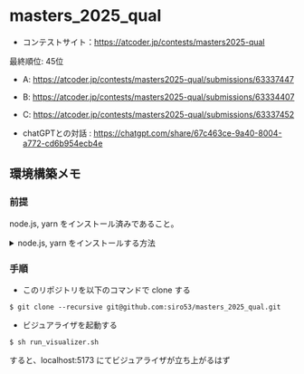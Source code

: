 # masters_2025_qual

- コンテストサイト：https://atcoder.jp/contests/masters2025-qual

最終順位: 45位

- A: https://atcoder.jp/contests/masters2025-qual/submissions/63337447
- B: https://atcoder.jp/contests/masters2025-qual/submissions/63334407
- C: https://atcoder.jp/contests/masters2025-qual/submissions/63337452

- chatGPTとの対話 : https://chatgpt.com/share/67c463ce-9a40-8004-a772-cd6b954ecb4e

## 環境構築メモ

### 前提

node.js, yarn をインストール済みであること。

<details>

<summary>node.js, yarn をインストールする方法</summary>

https://nodejs.org/en/download より引用。以下のコマンドを順番に叩けばOK

```bash
# Download and install nvm:
curl -o- https://raw.githubusercontent.com/nvm-sh/nvm/v0.40.1/install.sh | bash

# in lieu of restarting the shell
\. "$HOME/.nvm/nvm.sh"

# Download and install Node.js:
nvm install 22

# Verify the Node.js version:
node -v # Should print "v22.14.0".
nvm current # Should print "v22.14.0".

# Download and install Yarn:
corepack enable yarn

# Verify Yarn version:
yarn -v
```

</details>

### 手順

- このリポジトリを以下のコマンドで clone する

```console
$ git clone --recursive git@github.com:siro53/masters_2025_qual.git
```

- ビジュアライザを起動する

```console
$ sh run_visualizer.sh
```

すると、localhost:5173 にてビジュアライザが立ち上がるはず
